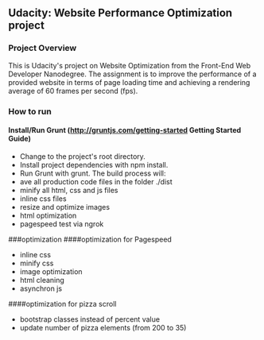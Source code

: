 ## Udacity: Website Performance Optimization project

### Project Overview
This is Udacity's project on Website Optimization from the Front-End Web Developer Nanodegree. The assignment is to improve the performance of a provided website in terms of page loading time and achieving a rendering average of 60 frames per second (fps).

### How to run
#### Install/Run Grunt (http://gruntjs.com/getting-started Getting Started Guide)
- Change to the project's root directory.
- Install project dependencies with npm install.
- Run Grunt with grunt.
The build process will:
- ave all production code files in the folder ./dist
- minify all html, css and js files
- inline css files
- resize and optimize images 
- html optimization
- pagespeed test via ngrok


###optimization
####optimization for Pagespeed
- inline css
- minify css
- image optimization
- html cleaning
- asynchron js

####optimization for pizza scroll
- bootstrap classes instead of percent value
- update number of pizza elements (from 200 to 35)
